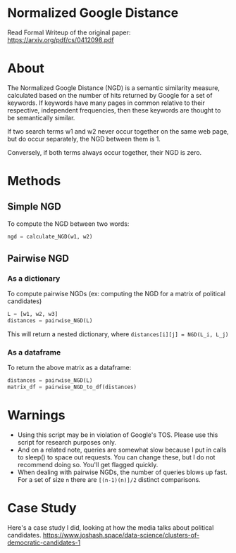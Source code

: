

# Normalized Google Distance
Read Formal Writeup of the original paper: https://arxiv.org/pdf/cs/0412098.pdf

# About
The Normalized Google Distance (NGD) is a semantic similarity measure, calculated based on the number of hits returned by Google for a set of keywords. If keywords have many pages in common relative to their respective, independent frequencies, then these keywords are thought to be semantically similar.

If two search terms w1 and w2 never occur together on the same web page, but do occur separately, the NGD between them is 1.

Conversely, if both terms always occur together, their NGD is zero.

# Methods
## Simple NGD
To compute the NGD between two words:

``` Python
ngd = calculate_NGD(w1, w2)
```

## Pairwise NGD
### As a dictionary

To compute pairwise NGDs (ex: computing the NGD for a matrix of political candidates)
``` Python
L = [w1, w2, w3]
distances = pairwise_NGD(L)
```
This will return a nested dictionary, where ```distances[i][j] = NGD(L_i, L_j)```

### As a dataframe
To return the above matrix as a dataframe:
``` Python
distances = pairwise_NGD(L)
matrix_df = pairwise_NGD_to_df(distances)
```

# Warnings
* Using this script may be in violation of Google's TOS. Please use this script for research purposes only.
* And on a related note, queries are somewhat slow because I put in calls to sleep() to space out requests. You can change these, but I do not recommend doing so. You'll get flagged quickly.
* When dealing with pairwise NGDs, the number of queries blows up fast. For a set of size ```n``` there are ```[(n-1)(n)]/2``` distinct comparisons.

# Case Study
Here's a case study I did, looking at how the media talks about political candidates. 
https://www.joshash.space/data-science/clusters-of-democratic-candidates-1
